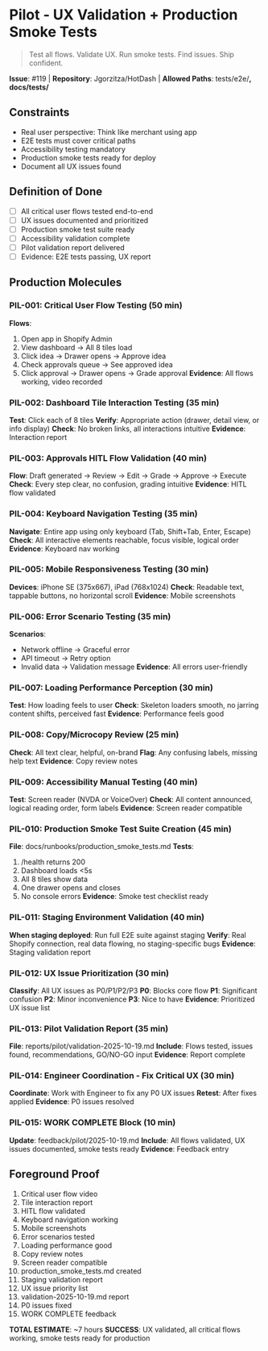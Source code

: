 # Pilot - UX Validation + Production Smoke Tests

> Test all flows. Validate UX. Run smoke tests. Find issues. Ship confident.

**Issue**: #119 | **Repository**: Jgorzitza/HotDash | **Allowed Paths**: tests/e2e/**, docs/tests/**

## Constraints

- Real user perspective: Think like merchant using app
- E2E tests must cover critical paths
- Accessibility testing mandatory
- Production smoke tests ready for deploy
- Document all UX issues found

## Definition of Done

- [ ] All critical user flows tested end-to-end
- [ ] UX issues documented and prioritized
- [ ] Production smoke test suite ready
- [ ] Accessibility validation complete
- [ ] Pilot validation report delivered
- [ ] Evidence: E2E tests passing, UX report

## Production Molecules

### PIL-001: Critical User Flow Testing (50 min)

**Flows**:

1. Open app in Shopify Admin
2. View dashboard → All 8 tiles load
3. Click idea → Drawer opens → Approve idea
4. Check approvals queue → See approved idea
5. Click approval → Drawer opens → Grade approval
   **Evidence**: All flows working, video recorded

### PIL-002: Dashboard Tile Interaction Testing (35 min)

**Test**: Click each of 8 tiles
**Verify**: Appropriate action (drawer, detail view, or info display)
**Check**: No broken links, all interactions intuitive
**Evidence**: Interaction report

### PIL-003: Approvals HITL Flow Validation (40 min)

**Flow**: Draft generated → Review → Edit → Grade → Approve → Execute
**Check**: Every step clear, no confusion, grading intuitive
**Evidence**: HITL flow validated

### PIL-004: Keyboard Navigation Testing (35 min)

**Navigate**: Entire app using only keyboard (Tab, Shift+Tab, Enter, Escape)
**Check**: All interactive elements reachable, focus visible, logical order
**Evidence**: Keyboard nav working

### PIL-005: Mobile Responsiveness Testing (30 min)

**Devices**: iPhone SE (375x667), iPad (768x1024)
**Check**: Readable text, tappable buttons, no horizontal scroll
**Evidence**: Mobile screenshots

### PIL-006: Error Scenario Testing (35 min)

**Scenarios**:

- Network offline → Graceful error
- API timeout → Retry option
- Invalid data → Validation message
  **Evidence**: All errors user-friendly

### PIL-007: Loading Performance Perception (30 min)

**Test**: How loading feels to user
**Check**: Skeleton loaders smooth, no jarring content shifts, perceived fast
**Evidence**: Performance feels good

### PIL-008: Copy/Microcopy Review (25 min)

**Check**: All text clear, helpful, on-brand
**Flag**: Any confusing labels, missing help text
**Evidence**: Copy review notes

### PIL-009: Accessibility Manual Testing (40 min)

**Test**: Screen reader (NVDA or VoiceOver)
**Check**: All content announced, logical reading order, form labels
**Evidence**: Screen reader compatible

### PIL-010: Production Smoke Test Suite Creation (45 min)

**File**: docs/runbooks/production_smoke_tests.md
**Tests**:

1. /health returns 200
2. Dashboard loads <5s
3. All 8 tiles show data
4. One drawer opens and closes
5. No console errors
   **Evidence**: Smoke test checklist ready

### PIL-011: Staging Environment Validation (40 min)

**When staging deployed**: Run full E2E suite against staging
**Verify**: Real Shopify connection, real data flowing, no staging-specific bugs
**Evidence**: Staging validation report

### PIL-012: UX Issue Prioritization (30 min)

**Classify**: All UX issues as P0/P1/P2/P3
**P0**: Blocks core flow
**P1**: Significant confusion
**P2**: Minor inconvenience
**P3**: Nice to have
**Evidence**: Prioritized UX issue list

### PIL-013: Pilot Validation Report (35 min)

**File**: reports/pilot/validation-2025-10-19.md
**Include**: Flows tested, issues found, recommendations, GO/NO-GO input
**Evidence**: Report complete

### PIL-014: Engineer Coordination - Fix Critical UX (30 min)

**Coordinate**: Work with Engineer to fix any P0 UX issues
**Retest**: After fixes applied
**Evidence**: P0 issues resolved

### PIL-015: WORK COMPLETE Block (10 min)

**Update**: feedback/pilot/2025-10-19.md
**Include**: All flows validated, UX issues documented, smoke tests ready
**Evidence**: Feedback entry

## Foreground Proof

1. Critical user flow video
2. Tile interaction report
3. HITL flow validated
4. Keyboard navigation working
5. Mobile screenshots
6. Error scenarios tested
7. Loading performance good
8. Copy review notes
9. Screen reader compatible
10. production_smoke_tests.md created
11. Staging validation report
12. UX issue priority list
13. validation-2025-10-19.md report
14. P0 issues fixed
15. WORK COMPLETE feedback

**TOTAL ESTIMATE**: ~7 hours
**SUCCESS**: UX validated, all critical flows working, smoke tests ready for production
